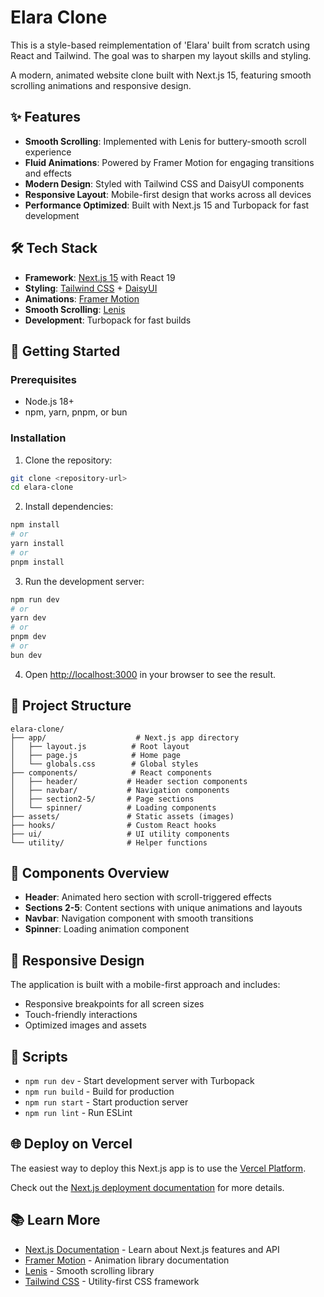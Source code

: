 # Elara Clone

This is a style-based reimplementation of 'Elara' built from scratch using React and Tailwind. The goal was to sharpen my layout skills and styling.

A modern, animated website clone built with Next.js 15, featuring smooth scrolling animations and responsive design.

## ✨ Features

-   **Smooth Scrolling**: Implemented with Lenis for buttery-smooth scroll experience
-   **Fluid Animations**: Powered by Framer Motion for engaging transitions and effects
-   **Modern Design**: Styled with Tailwind CSS and DaisyUI components
-   **Responsive Layout**: Mobile-first design that works across all devices
-   **Performance Optimized**: Built with Next.js 15 and Turbopack for fast development

## 🛠️ Tech Stack

-   **Framework**: [Next.js 15](https://nextjs.org) with React 19
-   **Styling**: [Tailwind CSS](https://tailwindcss.com) + [DaisyUI](https://daisyui.com)
-   **Animations**: [Framer Motion](https://www.framer.com/motion/)
-   **Smooth Scrolling**: [Lenis](https://lenis.darkroom.engineering/)
-   **Development**: Turbopack for fast builds

## 🚀 Getting Started

### Prerequisites

-   Node.js 18+
-   npm, yarn, pnpm, or bun

### Installation

1. Clone the repository:

```bash
git clone <repository-url>
cd elara-clone
```

2. Install dependencies:

```bash
npm install
# or
yarn install
# or
pnpm install
```

3. Run the development server:

```bash
npm run dev
# or
yarn dev
# or
pnpm dev
# or
bun dev
```

4. Open [http://localhost:3000](http://localhost:3000) in your browser to see the result.

## 📁 Project Structure

```
elara-clone/
├── app/                    # Next.js app directory
│   ├── layout.js          # Root layout
│   ├── page.js            # Home page
│   └── globals.css        # Global styles
├── components/            # React components
│   ├── header/           # Header section components
│   ├── navbar/           # Navigation components
│   ├── section2-5/       # Page sections
│   └── spinner/          # Loading components
├── assets/               # Static assets (images)
├── hooks/                # Custom React hooks
├── ui/                   # UI utility components
└── utility/              # Helper functions
```

## 🎨 Components Overview

-   **Header**: Animated hero section with scroll-triggered effects
-   **Sections 2-5**: Content sections with unique animations and layouts
-   **Navbar**: Navigation component with smooth transitions
-   **Spinner**: Loading animation component

## 📱 Responsive Design

The application is built with a mobile-first approach and includes:

-   Responsive breakpoints for all screen sizes
-   Touch-friendly interactions
-   Optimized images and assets

## 🔧 Scripts

-   `npm run dev` - Start development server with Turbopack
-   `npm run build` - Build for production
-   `npm run start` - Start production server
-   `npm run lint` - Run ESLint

## 🌐 Deploy on Vercel

The easiest way to deploy this Next.js app is to use the [Vercel Platform](https://vercel.com/new?utm_medium=default-template&filter=next.js&utm_source=create-next-app&utm_campaign=create-next-app-readme).

Check out the [Next.js deployment documentation](https://nextjs.org/docs/app/building-your-application/deploying) for more details.

## 📚 Learn More

-   [Next.js Documentation](https://nextjs.org/docs) - Learn about Next.js features and API
-   [Framer Motion](https://www.framer.com/motion/) - Animation library documentation
-   [Lenis](https://lenis.darkroom.engineering/) - Smooth scrolling library
-   [Tailwind CSS](https://tailwindcss.com/docs) - Utility-first CSS framework
